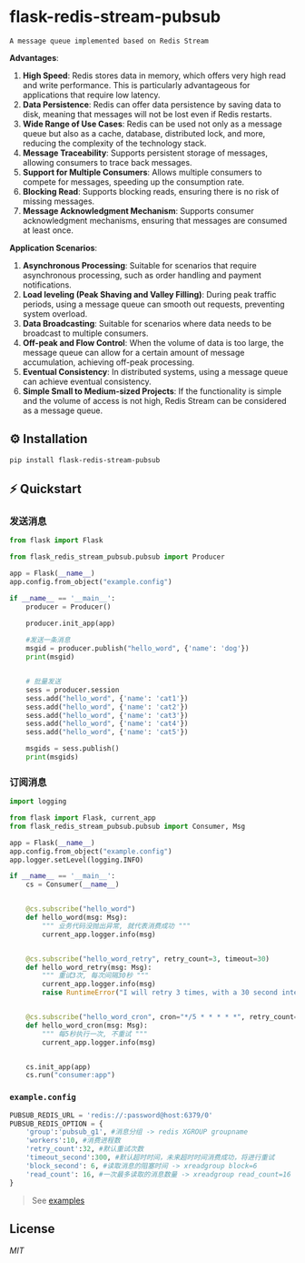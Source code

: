 # flask-redis-stream-pubsub

`A message queue implemented based on Redis Stream`

**Advantages**:
1. **High Speed**: Redis stores data in memory, which offers very high read and write performance. This is particularly advantageous for applications that require low latency.
2. **Data Persistence**: Redis can offer data persistence by saving data to disk, meaning that messages will not be lost even if Redis restarts.
3. **Wide Range of Use Cases**: Redis can be used not only as a message queue but also as a cache, database, distributed lock, and more, reducing the complexity of the technology stack.
4. **Message Traceability**: Supports persistent storage of messages, allowing consumers to trace back messages.
5. **Support for Multiple Consumers**: Allows multiple consumers to compete for messages, speeding up the consumption rate.
6. **Blocking Read**: Supports blocking reads, ensuring there is no risk of missing messages.
7. **Message Acknowledgment Mechanism**: Supports consumer acknowledgment mechanisms, ensuring that messages are consumed at least once.

**Application Scenarios**:
1. **Asynchronous Processing**: Suitable for scenarios that require asynchronous processing, such as order handling and payment notifications.
2. **Load leveling (Peak Shaving and Valley Filling)**: During peak traffic periods, using a message queue can smooth out requests, preventing system overload.
3. **Data Broadcasting**: Suitable for scenarios where data needs to be broadcast to multiple consumers.
4. **Off-peak and Flow Control**: When the volume of data is too large, the message queue can allow for a certain amount of message accumulation, achieving off-peak processing.
5. **Eventual Consistency**: In distributed systems, using a message queue can achieve eventual consistency.
6. **Simple Small to Medium-sized Projects**: If the functionality is simple and the volume of access is not high, Redis Stream can be considered as a message queue.

## ⚙ Installation

```shell
pip install flask-redis-stream-pubsub
```

## ⚡ Quickstart

### 发送消息
```python
from flask import Flask

from flask_redis_stream_pubsub.pubsub import Producer

app = Flask(__name__)
app.config.from_object("example.config")

if __name__ == '__main__':
    producer = Producer()

    producer.init_app(app)
    
    #发送一条消息
    msgid = producer.publish("hello_word", {'name': 'dog'})
    print(msgid)


    # 批量发送
    sess = producer.session
    sess.add("hello_word", {'name': 'cat1'})
    sess.add("hello_word", {'name': 'cat2'})
    sess.add("hello_word", {'name': 'cat3'})
    sess.add("hello_word", {'name': 'cat4'})
    sess.add("hello_word", {'name': 'cat5'})

    msgids = sess.publish()
    print(msgids)
```

### 订阅消息
```python
import logging

from flask import Flask, current_app
from flask_redis_stream_pubsub.pubsub import Consumer, Msg

app = Flask(__name__)
app.config.from_object("example.config")
app.logger.setLevel(logging.INFO)

if __name__ == '__main__':
    cs = Consumer(__name__)


    @cs.subscribe("hello_word")
    def hello_word(msg: Msg):
        """ 业务代码没抛出异常, 就代表消费成功 """
        current_app.logger.info(msg)


    @cs.subscribe("hello_word_retry", retry_count=3, timeout=30)
    def hello_word_retry(msg: Msg):
        """ 重试3次, 每次间隔30秒 """
        current_app.logger.info(msg)
        raise RuntimeError("I will retry 3 times, with a 30 second interval between each attempt")


    @cs.subscribe("hello_word_cron", cron="*/5 * * * * *", retry_count=0)
    def hello_word_cron(msg: Msg):
        """ 每5秒执行一次, 不重试 """
        current_app.logger.info(msg)


    cs.init_app(app)
    cs.run("consumer:app")

```

### `example.config`

```python
PUBSUB_REDIS_URL = 'redis://:password@host:6379/0'
PUBSUB_REDIS_OPTION = {
    'group':'pubsub_g1', #消息分组 -> redis XGROUP groupname
    'workers':10, #消费进程数
    'retry_count':32, #默认重试次数
    'timeout_second':300, #默认超时时间，未来超时时间消费成功，将进行重试
    'block_second': 6, #读取消息的阻塞时间 -> xreadgroup block=6
    'read_count': 16, #一次最多读取的消息数量 -> xreadgroup read_count=16
}
```


> See [examples](/example)

## License

*MIT*